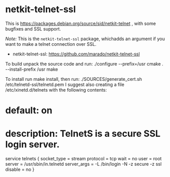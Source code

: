 netkit-telnet-ssl
=================

This is https://packages.debian.org/source/sid/netkit-telnet , with some
bugfixes and SSL support.

*Note:* This is the `netkit-telnet-ssl` package, whichadds an argument if you want to
make a telnet connection over SSL.

* netkit-telnet-ssl: https://github.com/marado/netkit-telnet-ssl

To build unpack the source code and run:
./configure --prefix=/usr
cmake . --install-prefix /usr
make

To install run make install, then run:
./SOURCES/generate_cert.sh /etc/telnetd-ssl/telnetd.pem
I suggest also creating a file /etc/xinetd.d/telnets with the following contents:

# default: on
# description: TelnetS is a secure SSL login server.
service telnets
{
        socket_type     = stream
        protocol        = tcp
        wait            = no
        user            = root
        server          = /usr/sbin/in.telnetd
        server_args     = -L /bin/login -N -z secure -z ssl
        disable         = no
}
